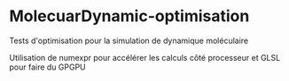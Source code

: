 # MolecuarDynamic-optimisation
Tests d'optimisation pour la simulation de dynamique moléculaire

Utilisation de numexpr pour accélérer les calculs côté processeur et GLSL pour faire du GPGPU
